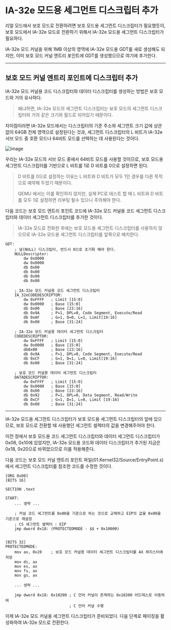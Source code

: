 # IA-32e 모드용 세그먼트 디스크립터 추가

리얼 모드에서 보호 모드로 전환하려면 보호 모드용 세그먼트 디스크립터가 필요했듯이,
보호 모드에서 IA-32e 모드로 전환하기 위해서 IA-32e 모드용 세그먼트 디스크립터가 필요하다.

IA-32e 모드 커널을 위해 1MB 이상의 영역에 IA-32e 모드용 GDT를 새로 생성해도 되지만,
이미 보호 모드 커널 엔트리 포인트에 GDT를 생성했으므로 여기에 추가한다.

<hr>

## 보호 모드 커널 엔트리 포인트에 디스크립터 추가

IA-32e 모드 커널용 코드 디스크립터와 데이터 디스크립터를 생성하는 방법은 보호 모드와 거의 유사하다.

> 왜냐하면, IA-32e 모드의 세그먼트 디스크립터는 
> 보호 모드의 세그먼트 디스크립터와 거의 같은 크기와 필드로 되어있기 때문이다.

차이점이라면 IA-32e 모드에서는 
디스크립터의 기준 주소와 세그먼트 크기 값에 상관 없이 64GB 전체 영역으로 설정된다는 것과,
세그먼트 디스크립터의 L 비트가 IA-32e 서브 모드 중 호환 모드나 64비트 모드를 선택하는 데 사용된다는 것이다.

![image](https://user-images.githubusercontent.com/34773827/60969586-db1ce980-a35a-11e9-803e-02ac4334486c.png)

우리는 IA-32e 모드의 서브 모드 중에서 64비트 모드를 사용할 것이므로,
보호 모드용 세그먼트 디스크립터를 기반으로 L 비트를 1로 D 비트를 0으로 설정하면 된다.

> D 비트를 0으로 설정하는 이유는  L 비트와 D 비트가 모두 1인 경우를 다른 목적으로 예약해 두었기 때문이다.
>
> QEMU 에서는 이를 확인하지 않지만,
> 실제 PC로 테스트 할 때 L 비트와 D 비트를 모두 1로 설정하면 리부팅 될수 있으니 주의해야 한다.



다음 코드는 보호 모드 엔트리 포인트 코드에 IA-32e 모드 커널용 코드 세그먼트 디스크립터와 데이터 세그먼트 디스크립터를 추가한 것이다.

> IA-32e 모드로 전화한 후에는 보호 모드용 세그먼트 디스크립터를 사용하지 않으므로 IA-32e 모드용 세그먼트 디스크립터를 앞쪽으로 배치한다.

```assembly
GDT:
	; 널(NULL) 디스크립터, 반드시 0으로 초기화 해야 한다.
	NULLDescriptor:
		dw 0x0000
		dw 0x0000
		db 0x00
		db 0x00
		db 0x00
		db 0x00
		
	; IA-32e 모드 커널용 코드 세그먼트 디스크립터
	IA_32eCODEDESCRIPTOR:
		dw 0xFFFF	; Limit [15:0]
		dw 0x0000	; Base [15:0]
		db 0x00		; Base [23:16]
		db 0x9A		; P=1, DPL=0, Code Segment, Execute/Read
		db 0xAF		; G=1, D=0, L=1, Limit[19:16]
		db 0x00		; Base [31:24]
		
	; IA-32e 모드 커널용 데이터 세그먼트 디스크립터
	CODEDESCRIPTOR:
		dw 0xFFFF	; Limit [15:0]
		dw 0x0000	; Base [15:0]
		db0x00		; Base [23:16]
		db 0x9A		; P=1, DPL=0, Code Segment, Execute/Read
		db 0xCF		; G=1, D=1, L=0, Limit[19:16]
		db 0x00		; Base [31:24]
		
	; 보호 모드 커널용 데이터 세그먼트 디스크립터
	DATADESCRIPTOR:
		dw 0xFFFF	; Limit [15:0]
		dw 0x0000	; Base [15:0]
		db 0x00		; Base [23:16]
		db 0x92		; P=1, DPL=0, Data Segment, Read/Write
		db 0xCF		; G=1, D=1, L=0, Limit [19:16]
		db 0x00		; Base [31:24]
```



<hr>

IA-32e 모드용 세그먼트 디스크립터가 보호 모드용 세그먼트 디스크립터의 앞에 있으므로,
보호 모드로 전환할 때 사용했던 세그먼트 셀렉터의 값을 변경해주어야 한다.

이전 장에서 보호 모드용 코드 세그먼트 디스크립터와 데이터 세그먼트 디스크립터가 0x08, 0x10에 있었지만,
IA-32e 모드용 코드와 데이터 디스크립터가 추가된 지금은 0x18, 0x20으로 바뀌었으므로 이를 적용해준다.

다음 코드는 보호 모드 커널 엔트리 포인트 파일(01.Kernel32/Source/EntryPoint.s)에서
세그먼트 디스크립터를 참조한 코드를 수정한 것이다.

```assembly
[ORG 0x00]
[BITS 16]

SECTION .text

START:
	... 생략 ...
	
	; 커널 코드 세그먼트를 0x00을 기준으로 하는 것으로 교체하고 EIP의 값을 0x00을 기준으로 재설정
	; CS 세그먼트 셀렉터 : EIP
	jmp dword 0x18:	(PROTECTEDMODE - $$ + 0x10000)
	
	
[BITS 32]
PROTECTEDMODE:
	mov ax, 0x20	; 보호 모드 커널용 데이터 세그먼트 디스크립터를 AX 레지스터에 저장
	mov ds, ax
	mov es, ax
	mov fs, ax
	mov gs, ax
	
	... 생략 ...
	
	jmp dword 0x18: 0x10200	; C 언어 커널이 존재하는 0x10200 어드레스로 이동하여
							; C 언어 커널 수행
```

이제 IA-32e 모드 커널용 세그먼트 디스크립터가 준비되었다. 
다음 단계로 페이징을 활성화하여 IA-32e 모드로 전환한다.